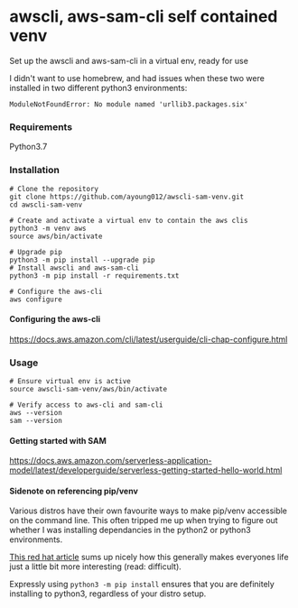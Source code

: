 # awscli, aws-sam-cli self contained venv
Set up the awscli and aws-sam-cli in a virtual env, ready for use

I didn't want to use homebrew, and had issues when these two were
installed in two different python3 environments:
```
ModuleNotFoundError: No module named 'urllib3.packages.six'
```

### Requirements
Python3.7

### Installation
```
# Clone the repository
git clone https://github.com/ayoung012/awscli-sam-venv.git
cd awscli-sam-venv

# Create and activate a virtual env to contain the aws clis
python3 -m venv aws
source aws/bin/activate

# Upgrade pip
python3 -m pip install --upgrade pip
# Install awscli and aws-sam-cli
python3 -m pip install -r requirements.txt

# Configure the aws-cli
aws configure
```

#### Configuring the aws-cli
https://docs.aws.amazon.com/cli/latest/userguide/cli-chap-configure.html

### Usage
```
# Ensure virtual env is active
source awscli-sam-venv/aws/bin/activate

# Verify access to aws-cli and sam-cli
aws --version
sam --version
```

#### Getting started with SAM
https://docs.aws.amazon.com/serverless-application-model/latest/developerguide/serverless-getting-started-hello-world.html


#### Sidenote on referencing pip/venv
Various distros have their own favourite ways to make pip/venv accessible
on the command line. This often tripped me up when trying to figure out
whether I was installing dependancies in the python2 or python3 environments.

[This red hat article](https://developers.redhat.com/blog/2019/05/07/what-no-python-in-red-hat-enterprise-linux-8/)
sums up nicely how this generally makes everyones life just a little bit
more interesting (read: difficult).

Expressly using `python3 -m pip install` ensures that you are definitely installing to
python3, regardless of your distro setup.


